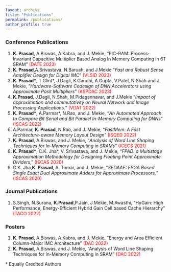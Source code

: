 ```yaml
---
layout: archive
title: "Publications"
permalink: /publications/
author_profile: true
---
```

### Conference Publications
1. **K. Prasad**, A.Biswas, A.Kabra, and J. Mekie, “PIC-RAM: Process-Invariant Capacitive Multiplier Based Analog In Memory Computing in 6T SRAM” <span style="color:red">(DATE 2023)</span>
2. **K. Prasad**,A.Srivastava, N.Baruah,  and J.Mekie "_Fast and Robust Sense Amplifier Design for Digital IMC_" <span style="color:red">(VLSID 2023)</span>
3. **K. Prasad\***, T.Glint\*, J.Dagli, K.Gandhi, A.Gupta, V.Patel, N.Shah and J. Mekie, “_Hardware-Software Codesign of DNN Accelerators using Approximate Posit Multipliers_” <span style="color:red">(ASPDAC 2023)</span>
4. **K.Prasad**, J.Dagli, N.Shah, M.Pidagannavar,  and J.Mekie “_Impact of approximation and commutativity on Neural Network and Image Processing Applications._” <span style="color:red">(VDAT 2022)</span>
5. **K. Prasad\***, A.Parmar\*, N.Rao, and J. Mekie, “_An Automated Approach to Compare Bit Serial and Bit Parallel In-Memory Computing for DNNs_” <span style="color:red">(ISCAS 2022)</span>
6. A.Parmar, **K. Prasad**, N.Rao, and J. Mekie, “_FastMem: A Fast Architecture-aware Memory Layout Design_” <span style="color:red">(ISQED 2022)</span>
7. **K. Prasad**, A.Biswas, and J. Mekie, “_Analysis of Word Line Shaping Techniques for In-Memory Computing in SRAMs_”  <span style="color:red">(ICECS 2021) </span>
8. **K. Prasad\***, C.K. Jha\*, V. Srivastava, and J. Mekie, “_FPAD: a Multistage Approximation Methodology for Designing Floating Point Approximate Dividers_,” <span style="color:red">(ISCAS 2020)</span>
9. C.K. Jha,**K. Prasad**, A. Tomar, and J. Mekie, “_SEDAAF: FPGA Based Single Exact Dual Approximate Adders for Approximate Processors,_” <span style="color:red">(ISCAS 2020)</span>

### Journal Publications
1. S.Singh, N.Surana, **K.Prasad**,P.Jain, J.Mekie, M.Awasthi, "HyGain: High Performance, Energy-Efficient Hybrid Gain Cell based Cache Hierarchy" <span style="color:red">(TACO 2022)</span>

### Posters

1. **K. Prasad**, A.Biswas, A.Kabra, and J. Mekie, “Energy and Area Efficient Column-Major IMC Architecture” <span style="color:red">(DAC 2022)</span>
2. **K. Prasad**, A.Biswas, and J. Mekie, “Analysis of Word Line Shaping Techniques for In-Memory Computing in SRAM” <span style="color:red">(DAC 2022)</span>

\* Equally Credited Authors

<!-- 
* Prasad, K.\*, Jha, C. K.\*, Srivastava, V. K., & Mekie, J. <a href="https://github.com/ConstantNIT/kailashprasad/blob/master/_pages/fpad.pdf" target="_blank">**FPAD: a Multistage Approximation Methodology for Designing Floating Point Approximate Dividers**</a> IEEE International Symposium on Circuits and Systems 2020, Seville, Spain May 17-20, 2020 \***Equal Contribution**

* Jha, C. K., Prasad, K., Tomar, S. A., & Mekie, J. <a href="https://github.com/ConstantNIT/kailashprasad/blob/master/_pages/sedaf.pdf" target="_blank">**SEDAAF: FPGA Based Single Exact Dual Approximate Adders for Approximate Processors**</a> IEEE International Symposium on Circuits and Systems 2020, Seville, Spain May 17-20, 2020

* Prasad, K., Biswas, A., & Mekie, J. <a href="https://github.com/ConstantNIT/kailashprasad/blob/master/_pages/wls.pdf" target="_blank">**Analysis of Word Line Shaping Techniques for In-Memory Computing in SRAMs**</a> (Paper Accepted in IEEE International Conference on Electronics Circuits and Systems 2021, Dubai, UAE Nov 28 - Dec 01, 2021)

 -->

